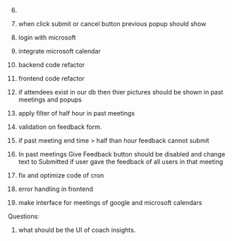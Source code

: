 6. 
7. when click submit or cancel button previous popup should show

1. login with microsoft
2. integrate microsoft calendar
3. backend code refactor
4. frontend code refactor
5. if attendees exist in our db then thier pictures should be shown in past meetings and popups
6. apply filter of half hour in past meetings
7. validation on feedback form.
8. if  past meeting end time > half than hour feedback cannot submit
9. In past meetings Give Feedback button should be disabled and change text to Submitted if user gave the feedback of all users in that meeting
10. fix and optimize code of cron 
11. error handling in frontend
12. make interface for meetings of google and microsoft calendars


Questions:
1. what should be the UI of coach insights.